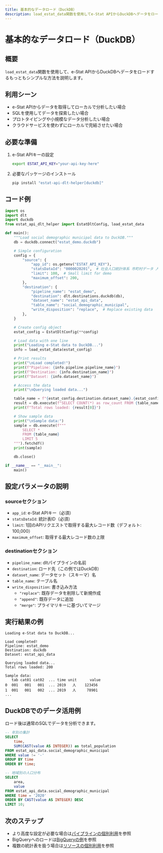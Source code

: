 ```yaml
---
title: 基本的なデータロード（DuckDB）
description: load_estat_data関数を使用してe-Stat APIからDuckDBへデータをロードする最もシンプルな方法の実例
---
```


# 基本的なデータロード（DuckDB）

## 概要

`load_estat_data`関数を使用して、e-Stat APIからDuckDBへデータをロードするもっともシンプルな方法を説明します。

## 利用シーン

- e-Stat APIからデータを取得してローカルで分析したい場合
- SQLを使用してデータを探索したい場合
- プロトタイピングや小規模なデータ分析したい場合
- クラウドサービスを使わずにローカルで完結させたい場合

## 必要な準備

1. e-Stat APIキーの設定
   ```bash
   export ESTAT_API_KEY="your-api-key-here"
   ```

2. 必要なパッケージのインストール
   ```bash
   pip install "estat-api-dlt-helper[duckdb]"
   ```

## コード例

```python
import os
import dlt
import duckdb
from estat_api_dlt_helper import EstatDltConfig, load_estat_data

def main():
    """Load social demographic municipal data to DuckDB."""
    db = duckdb.connect("estat_demo.duckdb")

    # Simple configuration
    config = {
        "source": {
            "app_id": os.getenv("ESTAT_API_KEY"),
            "statsDataId": "0000020201",  # 社会人口統計体系 市町村データ 人口・世帯データ
            "limit": 100,  # Small limit for demo
            "maximum_offset": 200,
        },
        "destination": {
            "pipeline_name": "estat_demo",
            "destination": dlt.destinations.duckdb(db),
            "dataset_name": "estat_api_data",
            "table_name": "social_demographic_municipal",
            "write_disposition": "replace",  # Replace existing data
        },
    }

    # Create config object
    estat_config = EstatDltConfig(**config)

    # Load data with one line
    print("Loading e-Stat data to DuckDB...")
    info = load_estat_data(estat_config)

    # Print results
    print("\nLoad completed!")
    print(f"Pipeline: {info.pipeline.pipeline_name}")
    print(f"Destination: {info.destination_name}")
    print(f"Dataset: {info.dataset_name}")

    # Access the data
    print("\nQuerying loaded data...")

    table_name = f"{estat_config.destination.dataset_name}.{estat_config.destination.table_name}"
    result = db.execute(f"SELECT COUNT(*) as row_count FROM {table_name}").fetchone()
    print(f"Total rows loaded: {result[0]}")

    # Show sample data
    print("\nSample data:")
    sample = db.execute(f"""
        SELECT *
        FROM {table_name} 
        LIMIT 5
    """).fetchdf()
    print(sample)

    db.close()

if __name__ == "__main__":
    main()
```

## 設定パラメータの説明

### sourceセクション
- `app_id`: e-Stat APIキー（必須）
- `statsDataId`: 統計表ID（必須）
- `limit`: 1回のAPIリクエストで取得する最大レコード数（デフォルト: 100,000）
- `maximum_offset`: 取得する最大レコード数の上限

### destinationセクション
- `pipeline_name`: dltパイプラインの名前
- `destination`: ロード先（この例ではDuckDB）
- `dataset_name`: データセット（スキーマ）名
- `table_name`: テーブル名
- `write_disposition`: 書き込み方法
  - `"replace"`: 既存データを削除して新規作成
  - `"append"`: 既存データに追加
  - `"merge"`: プライマリキーに基づいてマージ

## 実行結果の例

```
Loading e-Stat data to DuckDB...

Load completed!
Pipeline: estat_demo
Destination: duckdb
Dataset: estat_api_data

Querying loaded data...
Total rows loaded: 200

Sample data:
   tab cat01 cat02  ... time unit      value
0  001   001   001  ... 2019   人    123456
1  001   001   002  ... 2019   人     78901
...
```

## DuckDBでのデータ活用例

ロード後は通常のSQLでデータを分析できます。

```sql
-- 年別の集計
SELECT 
    time,
    SUM(CAST(value AS INTEGER)) as total_population
FROM estat_api_data.social_demographic_municipal
WHERE value != '-'
GROUP BY time
ORDER BY time;

-- 地域別の人口分布
SELECT 
    area,
    value
FROM estat_api_data.social_demographic_municipal
WHERE time = '2020'
ORDER BY CAST(value AS INTEGER) DESC
LIMIT 10;
```

## 次のステップ

- より高度な設定が必要な場合は[パイプラインの個別利用](./pipeline_example.md)を参照
- BigQueryへのロードは[BigQueryの例](./basic_load_example_bq.md)を参照
- 複数の統計表を扱う場合は[リソースの個別利用](./resource_example.md)を参照
